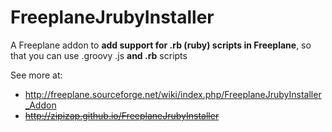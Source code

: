 # FreeplaneJrubyInstaller

A Freeplane addon to **add support for .rb (ruby) scripts in Freeplane**, so that you can use .groovy  .js **and .rb** scripts

See more at:
  - http://freeplane.sourceforge.net/wiki/index.php/FreeplaneJrubyInstaller_Addon
  - ~~http://zipizap.github.io/FreeplaneJrubyInstaller~~

